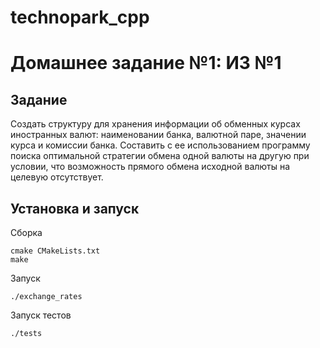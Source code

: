 # technopark_cpp

# Домашнее задание №1: ИЗ №1

## Задание

Создать структуру для хранения информации об обменных курсах иностранных валют: наименовании банка, валютной паре, значении курса и комиссии банка. Составить с ее использованием программу поиска оптимальной стратегии обмена одной валюты на другую при условии, что возможность прямого обмена исходной валюты на целевую отсутствует.

## Установка и запуск

Сборка

```
cmake CMakeLists.txt
make
```

Запуск

```
./exchange_rates
```


Запуск тестов

```
./tests 
```